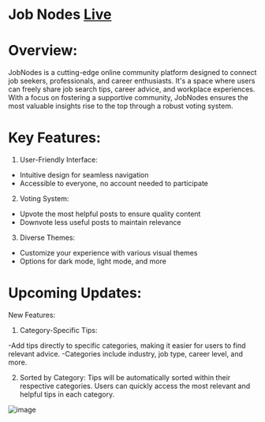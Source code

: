 # Job Nodes <a href="https://job-nodes.vercel.app/" target="_blank"> Live </a>

# Overview:
JobNodes is a cutting-edge online community platform designed to connect job seekers, professionals, and career enthusiasts. It's a space where users can freely share job search tips, career advice, and workplace experiences. With a focus on fostering a supportive community, JobNodes ensures the most valuable insights rise to the top through a robust voting system.

# Key Features:

1. User-Friendly Interface:

- Intuitive design for seamless navigation
- Accessible to everyone, no account needed to participate

2. Voting System:

- Upvote the most helpful posts to ensure quality content
- Downvote less useful posts to maintain relevance

3. Diverse Themes:

- Customize your experience with various visual themes
- Options for dark mode, light mode, and more

# Upcoming Updates: 

New Features:

1. Category-Specific Tips:

-Add tips directly to specific categories, making it easier for users to find relevant advice.
-Categories include industry, job type, career level, and more.

2. Sorted by Category:
Tips will be automatically sorted within their respective categories.
Users can quickly access the most relevant and helpful tips in each category.

![image](https://github.com/malharchauhan7/Job-Nodes/assets/72789303/4baf1358-4dfe-4242-ad05-049059f9a0b9)
